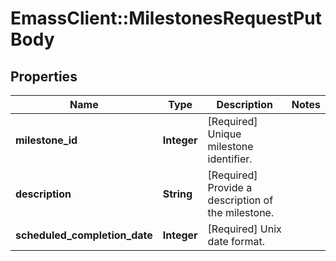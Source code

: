 # EmassClient::MilestonesRequestPutBody

## Properties
Name | Type | Description | Notes
------------ | ------------- | ------------- | -------------
**milestone_id** | **Integer** | [Required] Unique milestone identifier. | 
**description** | **String** | [Required] Provide a description of the milestone. | 
**scheduled_completion_date** | **Integer** | [Required] Unix date format. | 

